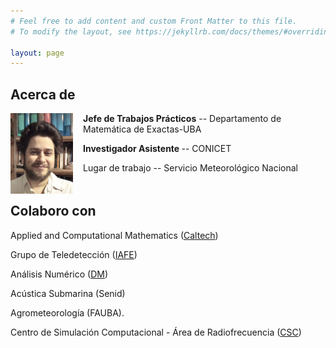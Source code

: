 ```yaml
---
# Feel free to add content and custom Front Matter to this file.
# To modify the layout, see https://jekyllrb.com/docs/themes/#overriding-theme-defaults

layout: page
---
```


## Acerca de

<img src="images/face2020.jpeg" width=100 height=auto align=center style="float:left; margin-right: 16px;">
<p><b>Jefe de Trabajos Prácticos</b> -- Departamento de Matemática de Exactas-UBA</p>
<p> <b>Investigador Asistente </b> -- CONICET </p>
<p> Lugar de trabajo -- Servicio Meteorológico Nacional</p>
<p style="clear:left;"></p>

## Colaboro con

<p>Applied and Computational Mathematics (<a href="http://www.its.caltech.edu/~obruno/">Caltech</a>)</p>

<p>Grupo de Teledetección (<a href="http://www.iafe.uba.ar/wordpress/">IAFE</a>)</p>

<p>Análisis Numérico (<a href="http://mate.dm.uba.ar/~rduran/research_group/participants.html">DM</a>) </p>

<p>Acústica Submarina (Senid) </p>

<p>Agrometeorología (FAUBA).</p>

<p>Centro de Simulación Computacional - Área de Radiofrecuencia (<a href="http://csc.conicet.gov.ar/">CSC</a>)</p>


